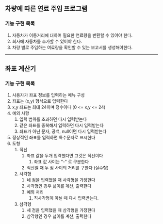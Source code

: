 ## 차량에 따른 연료 주입 프로그램

### 기능 구현 목록

1. 자동차가 이동거리에 대하여 필요한 연료량을 반환할 수 있어야 한다.
2. 회사에 자동차를 추가할 수 있어야 한다. 
3. 차량 별로 주입하는 여료량을 확인할 수 있는 보고서를 생성해야한다.

---

## 좌표 계산기

### 기능 구현 목록 


1. 사용자가 좌표 정보를 입력하는 메뉴 구성
2. 좌표는 (x,y) 형식으로 입력한다
3. x,y 좌표는 최대 24이며 정수이다 (0 <= x,y <= 24)
4. 예외 사항
    1. 입력 범위를 초과하면 다시 입력받는다
    2. 같은 좌표를 중복해서 입력하면 다시 입력받는다
    3. 좌표가 아닌 문자, 공백, null이면 다시 입력받는다
5. 정상적인 좌표를 입력하면 특수문자로 표시한다 
6. 도형
    1. 직선
        1. 좌표 값을 두개 입력했다면 그것은 직선이다
            1. 좌표 값 사이는 "-" 로 구분한다
        2. 직선일 때 두 점 사이의 거리를 구한다 (실수형)
    2. 사각형 
        1. 네 점을 입력했을 때 사각형을 가정한다
        2. 사각형인 경우 넓이를 계산, 출력한다
        3. 예외 처리
            1. 직사각형이 아닐 때 다시 입력받는다.
    3. 삼각형
        1. 세 점을 입력했을 때 삼각형을 가정한다
        2. 삼각형인 경우 넓이를 계산, 출력한다
